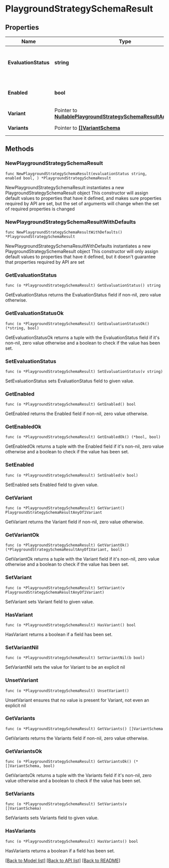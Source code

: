 # PlaygroundStrategySchemaResult

## Properties

Name | Type | Description | Notes
------------ | ------------- | ------------- | -------------
**EvaluationStatus** | **string** | Signals that this strategy was evaluated successfully. | 
**Enabled** | **bool** | Whether this strategy evaluates to true or not. | 
**Variant** | Pointer to [**NullablePlaygroundStrategySchemaResultAnyOf1Variant**](PlaygroundStrategySchemaResultAnyOf1Variant.md) |  | [optional] 
**Variants** | Pointer to [**[]VariantSchema**](VariantSchema.md) | The feature variants. | [optional] 

## Methods

### NewPlaygroundStrategySchemaResult

`func NewPlaygroundStrategySchemaResult(evaluationStatus string, enabled bool, ) *PlaygroundStrategySchemaResult`

NewPlaygroundStrategySchemaResult instantiates a new PlaygroundStrategySchemaResult object
This constructor will assign default values to properties that have it defined,
and makes sure properties required by API are set, but the set of arguments
will change when the set of required properties is changed

### NewPlaygroundStrategySchemaResultWithDefaults

`func NewPlaygroundStrategySchemaResultWithDefaults() *PlaygroundStrategySchemaResult`

NewPlaygroundStrategySchemaResultWithDefaults instantiates a new PlaygroundStrategySchemaResult object
This constructor will only assign default values to properties that have it defined,
but it doesn't guarantee that properties required by API are set

### GetEvaluationStatus

`func (o *PlaygroundStrategySchemaResult) GetEvaluationStatus() string`

GetEvaluationStatus returns the EvaluationStatus field if non-nil, zero value otherwise.

### GetEvaluationStatusOk

`func (o *PlaygroundStrategySchemaResult) GetEvaluationStatusOk() (*string, bool)`

GetEvaluationStatusOk returns a tuple with the EvaluationStatus field if it's non-nil, zero value otherwise
and a boolean to check if the value has been set.

### SetEvaluationStatus

`func (o *PlaygroundStrategySchemaResult) SetEvaluationStatus(v string)`

SetEvaluationStatus sets EvaluationStatus field to given value.


### GetEnabled

`func (o *PlaygroundStrategySchemaResult) GetEnabled() bool`

GetEnabled returns the Enabled field if non-nil, zero value otherwise.

### GetEnabledOk

`func (o *PlaygroundStrategySchemaResult) GetEnabledOk() (*bool, bool)`

GetEnabledOk returns a tuple with the Enabled field if it's non-nil, zero value otherwise
and a boolean to check if the value has been set.

### SetEnabled

`func (o *PlaygroundStrategySchemaResult) SetEnabled(v bool)`

SetEnabled sets Enabled field to given value.


### GetVariant

`func (o *PlaygroundStrategySchemaResult) GetVariant() PlaygroundStrategySchemaResultAnyOf1Variant`

GetVariant returns the Variant field if non-nil, zero value otherwise.

### GetVariantOk

`func (o *PlaygroundStrategySchemaResult) GetVariantOk() (*PlaygroundStrategySchemaResultAnyOf1Variant, bool)`

GetVariantOk returns a tuple with the Variant field if it's non-nil, zero value otherwise
and a boolean to check if the value has been set.

### SetVariant

`func (o *PlaygroundStrategySchemaResult) SetVariant(v PlaygroundStrategySchemaResultAnyOf1Variant)`

SetVariant sets Variant field to given value.

### HasVariant

`func (o *PlaygroundStrategySchemaResult) HasVariant() bool`

HasVariant returns a boolean if a field has been set.

### SetVariantNil

`func (o *PlaygroundStrategySchemaResult) SetVariantNil(b bool)`

 SetVariantNil sets the value for Variant to be an explicit nil

### UnsetVariant
`func (o *PlaygroundStrategySchemaResult) UnsetVariant()`

UnsetVariant ensures that no value is present for Variant, not even an explicit nil
### GetVariants

`func (o *PlaygroundStrategySchemaResult) GetVariants() []VariantSchema`

GetVariants returns the Variants field if non-nil, zero value otherwise.

### GetVariantsOk

`func (o *PlaygroundStrategySchemaResult) GetVariantsOk() (*[]VariantSchema, bool)`

GetVariantsOk returns a tuple with the Variants field if it's non-nil, zero value otherwise
and a boolean to check if the value has been set.

### SetVariants

`func (o *PlaygroundStrategySchemaResult) SetVariants(v []VariantSchema)`

SetVariants sets Variants field to given value.

### HasVariants

`func (o *PlaygroundStrategySchemaResult) HasVariants() bool`

HasVariants returns a boolean if a field has been set.


[[Back to Model list]](../README.md#documentation-for-models) [[Back to API list]](../README.md#documentation-for-api-endpoints) [[Back to README]](../README.md)


